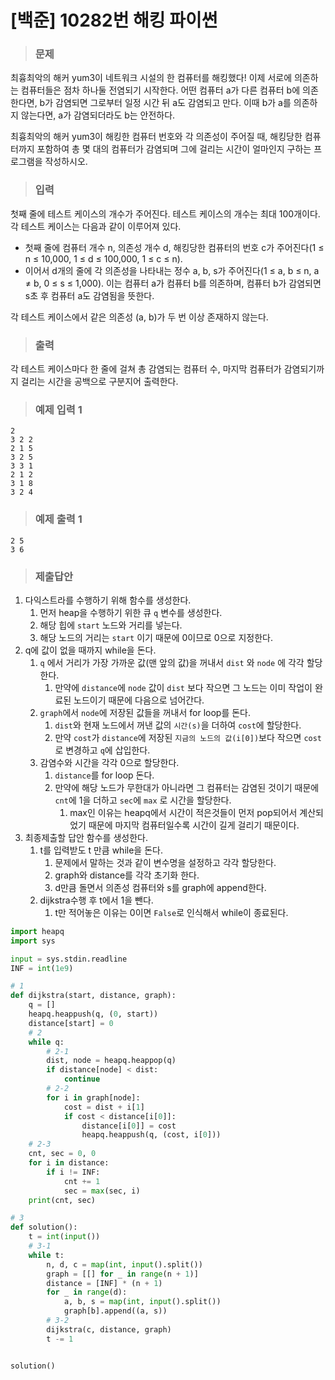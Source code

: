 # [백준] 10282번 해킹 파이썬

> ### 문제

최흉최악의 해커 yum3이 네트워크 시설의 한 컴퓨터를 해킹했다! 이제 서로에 의존하는 컴퓨터들은 점차 하나둘 전염되기 시작한다. 어떤 컴퓨터 a가 다른 컴퓨터 b에 의존한다면, b가 감염되면 그로부터 일정 시간 뒤 a도 감염되고 만다. 이때 b가 a를 의존하지 않는다면, a가 감염되더라도 b는 안전하다.

최흉최악의 해커 yum3이 해킹한 컴퓨터 번호와 각 의존성이 주어질 때, 해킹당한 컴퓨터까지 포함하여 총 몇 대의 컴퓨터가 감염되며 그에 걸리는 시간이 얼마인지 구하는 프로그램을 작성하시오.

> ### 입력

첫째 줄에 테스트 케이스의 개수가 주어진다. 테스트 케이스의 개수는 최대 100개이다. 각 테스트 케이스는 다음과 같이 이루어져 있다.

- 첫째 줄에 컴퓨터 개수 n, 의존성 개수 d, 해킹당한 컴퓨터의 번호 c가 주어진다(1 ≤ n ≤ 10,000, 1 ≤ d ≤ 100,000, 1 ≤ c ≤ n).
- 이어서 d개의 줄에 각 의존성을 나타내는 정수 a, b, s가 주어진다(1 ≤ a, b ≤ n, a ≠ b, 0 ≤ s ≤ 1,000). 이는 컴퓨터 a가 컴퓨터 b를 의존하며, 컴퓨터 b가 감염되면 s초 후 컴퓨터 a도 감염됨을 뜻한다.

각 테스트 케이스에서 같은 의존성 (a, b)가 두 번 이상 존재하지 않는다.

> ### 출력

각 테스트 케이스마다 한 줄에 걸쳐 총 감염되는 컴퓨터 수, 마지막 컴퓨터가 감염되기까지 걸리는 시간을 공백으로 구분지어 출력한다.

> ### 예제 입력 1

```
2
3 2 2
2 1 5
3 2 5
3 3 1
2 1 2
3 1 8
3 2 4
```

> ### 예제 출력 1

```
2 5
3 6
```

> ### 제출답안

1. 다익스트라를 수행하기 위해 함수를 생성한다.
   1. 먼저 heap을 수행하기 위한 큐 `q` 변수를 생성한다.
   2. 해당 힙에 `start` 노드와 거리를 넣는다.
   3. 해당 노드의 거리는 `start` 이기 때문에 0이므로 0으로 지정한다.
2. q에 값이 없을 때까지 while을 돈다.
   1. `q` 에서 거리가 가장 가까운 값(맨 앞의 값)을 꺼내서 `dist` 와 `node` 에 각각 할당한다.
      1. 만약에 `distance`에 `node` 값이 `dist` 보다 작으면 그 노드는 이미 작업이 완료된 노드이기 때문에 다음으로 넘어간다.
   2. `graph`에서 `node`에 저장된 값들을 꺼내서 for loop를 돈다.
      1. `dist`와 현재 노드에서 꺼낸 값의 `시간(s)`을 더하여 `cost`에 할당한다.
      2. 만약 `cost`가 `distance`에 저장된 `지금의 노드의 값(i[0])`보다 작으면 `cost`로 변경하고 `q`에 삽입한다.
   3. 감염수와 시간을 각각 0으로 할당한다.
      1. `distance`를 for loop 돈다.
      2. 만약에 해당 노드가 무한대가 아니라면 그 컴퓨터는 감염된 것이기 때문에 `cnt`에 1을 더하고 `sec`에 `max` 로 시간을 할당한다.
         1. max인 이유는 heapq에서 시간이 적은것들이 먼저 pop되어서 계산되었기 때문에 마지막 컴퓨터일수록 시간이 길게 걸리기 때문이다.
3. 최종제출할 답안 함수를 생성한다.
   1. t를 입력받도 t 만큼 while을 돈다.
      1. 문제에서 말하는 것과 같이 변수명을 설정하고 각각 할당한다.
      2. graph와 distance를 각각 초기화 한다.
      3. d만큼 돌면서 의존성 컴퓨터와 s를 graph에 append한다.
   2. dijkstra수행 후 t에서 1을 뺀다.
      1. t만 적어놓은 이유는 0이면 `False`로 인식해서 while이 종료된다.

```python
import heapq
import sys

input = sys.stdin.readline
INF = int(1e9)

# 1
def dijkstra(start, distance, graph):
    q = []
    heapq.heappush(q, (0, start))
    distance[start] = 0
    # 2
    while q:
        # 2-1
        dist, node = heapq.heappop(q)
        if distance[node] < dist:
            continue
        # 2-2
        for i in graph[node]:
            cost = dist + i[1]
            if cost < distance[i[0]]:
                distance[i[0]] = cost
                heapq.heappush(q, (cost, i[0]))
	# 2-3
    cnt, sec = 0, 0
    for i in distance:
        if i != INF:
            cnt += 1
            sec = max(sec, i)
    print(cnt, sec)

# 3
def solution():
    t = int(input())
    # 3-1
    while t:
        n, d, c = map(int, input().split())
        graph = [[] for _ in range(n + 1)]
        distance = [INF] * (n + 1)
        for _ in range(d):
            a, b, s = map(int, input().split())
            graph[b].append((a, s))
        # 3-2
        dijkstra(c, distance, graph)
        t -= 1


solution()
```

